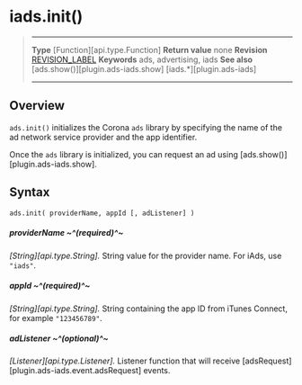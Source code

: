 # iads.init()

> --------------------- ------------------------------------------------------------------------------------------
> __Type__              [Function][api.type.Function]
> __Return value__      none
> __Revision__          [REVISION_LABEL](REVISION_URL)
> __Keywords__          ads, advertising, iads
> __See also__          [ads.show()][plugin.ads-iads.show]
>								[iads.*][plugin.ads-iads]
> --------------------- ------------------------------------------------------------------------------------------


## Overview

`ads.init()` initializes the Corona `ads` library by specifying the name of the ad network service provider and the app identifier.

Once the `ads` library is initialized, you can request an ad using [ads.show()][plugin.ads-iads.show].


## Syntax

	ads.init( providerName, appId [, adListener] )

##### providerName ~^(required)^~
_[String][api.type.String]._ String value for the provider name. For iAds, use `"iads"`.

##### appId ~^(required)^~
_[String][api.type.String]._ String containing the app ID from iTunes Connect, for example `"123456789"`.

##### adListener ~^(optional)^~
_[Listener][api.type.Listener]._ Listener function that will receive [adsRequest][plugin.ads-iads.event.adsRequest] events.